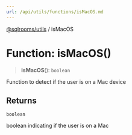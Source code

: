 ```yaml
---
url: /api/utils/functions/isMacOS.md
---
```

[@sqlrooms/utils](../index.md) / isMacOS

# Function: isMacOS()

> **isMacOS**(): `boolean`

Function to detect if the user is on a Mac device

## Returns

`boolean`

boolean indicating if the user is on a Mac
